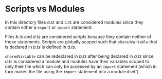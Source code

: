 # Scripts vs Modules 

In this directory files _a.ts_ and _c.ts_ are considered modules since they contain
either a `export` or `import` statement.

Files _b.ts_ and _d.ts_ are considered scripts because they contain neither of these statements.
Scripts are globally scoped such that `sharedVariable` that is declared in _b.ts_ is defined in _d.ts_.

`sharedVariable` can be redeclared in _b.ts_ after being declared in _a.ts_ since _a.ts_ is considered a 
module and modules have their variables scoped to only their file which can only be accessed by an `import` statement 
(which in turn makes the file using the `import` statement into a module itself).
